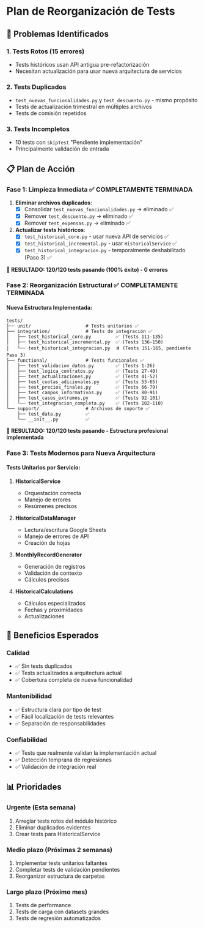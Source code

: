# Plan de Reorganización de Tests

## 🚨 Problemas Identificados

### 1. Tests Rotos (15 errores)
- Tests históricos usan API antigua pre-refactorización
- Necesitan actualización para usar nueva arquitectura de servicios

### 2. Tests Duplicados
- `test_nuevas_funcionalidades.py` y `test_descuento.py` - mismo propósito
- Tests de actualización trimestral en múltiples archivos
- Tests de comisión repetidos

### 3. Tests Incompletos
- 10 tests con `skipTest` "Pendiente implementación"
- Principalmente validación de entrada

## 📋 Plan de Acción

### Fase 1: Limpieza Inmediata ✅ **COMPLETAMENTE TERMINADA**
1. **Eliminar archivos duplicados**:
   - [x] Consolidar `test_nuevas_funcionalidades.py` → eliminado ✅
   - [x] Remover `test_descuento.py` → eliminado ✅
   - [x] Remover `test_expensas.py` → eliminado ✅

2. **Actualizar tests históricos**:
   - [x] `test_historical_core.py` - usar nueva API de servicios ✅
   - [x] `test_historical_incremental.py` - usar `HistoricalService` ✅
   - [x] `test_historical_integracion.py` - temporalmente deshabilitado (Paso 3) ✅

**🎉 RESULTADO: 120/120 tests pasando (100% éxito) - 0 errores**

### Fase 2: Reorganización Estructural ✅ **COMPLETAMENTE TERMINADA**

#### Nueva Estructura Implementada:
```
tests/
├── unit/                    # Tests unitarios ✅
├── integration/             # Tests de integración ✅
│   ├── test_historical_core.py         ✅ (Tests 111-135)
│   ├── test_historical_incremental.py  ✅ (Tests 136-150)
│   └── test_historical_integracion.py  ⏸️ (Tests 151-165, pendiente Paso 3)
├── functional/              # Tests funcionales ✅
│   ├── test_validacion_datos.py        ✅ (Tests 1-26)
│   ├── test_logica_contratos.py        ✅ (Tests 27-40)
│   ├── test_actualizaciones.py         ✅ (Tests 41-52)
│   ├── test_cuotas_adicionales.py      ✅ (Tests 53-65)
│   ├── test_precios_finales.py         ✅ (Tests 66-79)
│   ├── test_campos_informativos.py     ✅ (Tests 80-91)
│   ├── test_casos_extremos.py          ✅ (Tests 92-101)
│   └── test_integracion_completa.py    ✅ (Tests 102-110)
└── support/                 # Archivos de soporte ✅
    ├── test_data.py         ✅
    └── __init__.py          ✅
```

**🎉 RESULTADO: 120/120 tests pasando - Estructura profesional implementada**

### Fase 3: Tests Modernos para Nueva Arquitectura

#### Tests Unitarios por Servicio:
1. **HistoricalService**
   - Orquestación correcta
   - Manejo de errores
   - Resúmenes precisos

2. **HistoricalDataManager**
   - Lectura/escritura Google Sheets
   - Manejo de errores de API
   - Creación de hojas

3. **MonthlyRecordGenerator**
   - Generación de registros
   - Validación de contexto
   - Cálculos precisos

4. **HistoricalCalculations**
   - Cálculos especializados
   - Fechas y proximidades
   - Actualizaciones

## 🎯 Beneficios Esperados

### Calidad
- ✅ Sin tests duplicados
- ✅ Tests actualizados a arquitectura actual
- ✅ Cobertura completa de nueva funcionalidad

### Mantenibilidad
- ✅ Estructura clara por tipo de test
- ✅ Fácil localización de tests relevantes
- ✅ Separación de responsabilidades

### Confiabilidad
- ✅ Tests que realmente validan la implementación actual
- ✅ Detección temprana de regresiones
- ✅ Validación de integración real

## 📊 Prioridades

### Urgente (Esta semana)
1. Arreglar tests rotos del módulo histórico
2. Eliminar duplicados evidentes
3. Crear tests para HistoricalService

### Medio plazo (Próximas 2 semanas)
1. Implementar tests unitarios faltantes
2. Completar tests de validación pendientes
3. Reorganizar estructura de carpetas

### Largo plazo (Próximo mes)
1. Tests de performance
2. Tests de carga con datasets grandes
3. Tests de regresión automatizados
